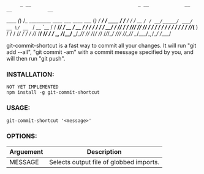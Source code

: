 
         _ __                                       _ __             __               __             __
  ____ _(_) /_      _________  ____ ___  ____ ___  (_) /_      _____/ /_  ____  _____/ /________  __/ /_
 / __ `/ / __/_____/ ___/ __ \/ __ `__ \/ __ `__ \/ / __/_____/ ___/ __ \/ __ \/ ___/ __/ ___/ / / / __/
/ /_/ / / /_/_____/ /__/ /_/ / / / / / / / / / / / / /_/_____(__  ) / / / /_/ / /  / /_/ /__/ /_/ / /_
\__, /_/\__/      \___/\____/_/ /_/ /_/_/ /_/ /_/_/\__/     /____/_/ /_/\____/_/   \__/\___/\__,_/\__/
/____/


git-commit-shortcut is a fast way to commit all your changes. It will run "git add --all", "git commit -am" with a commit message specified by you, and will then run "git push".

### INSTALLATION:
    NOT YET IMPLEMENTED
    npm install -g git-commit-shortcut

### USAGE:
    git-commit-shortcut '<message>'

### OPTIONS:
|Arguement|Description                                                                                           |
|---------|------------------------------------------------------------------------------------------------------|
|MESSAGE  |Selects output file of globbed imports.                                                               |

